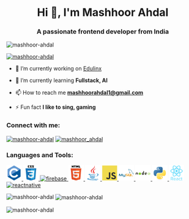 <h1 align="center">Hi 👋, I'm Mashhoor Ahdal</h1>
<h3 align="center">A passionate frontend developer from India</h3>

<p align="left"> <img src="https://komarev.com/ghpvc/?username=mashhoor-ahdal&label=Profile%20views&color=0e75b6&style=flat" alt="mashhoor-ahdal" /> </p>

<p align="left"> <a href="https://github.com/ryo-ma/github-profile-trophy"><img src="https://github-profile-trophy.vercel.app/?username=mashhoor-ahdal" alt="mashhoor-ahdal" /></a> </p>

- 🔭 I’m currently working on [Edulinx](edulinx.vercel.app)

- 🌱 I’m currently learning **Fullstack, AI**

- 📫 How to reach me **mashhoorahdal1@gmail.com**

- ⚡ Fun fact **I like to sing, gaming**

<h3 align="left">Connect with me:</h3>
<p align="left">
<a href="https://linkedin.com/in/mashhoor-ahdal" target="blank"><img align="center" src="https://raw.githubusercontent.com/rahuldkjain/github-profile-readme-generator/master/src/images/icons/Social/linked-in-alt.svg" alt="mashhoor-ahdal" height="30" width="40" /></a>
<a href="https://instagram.com/mashhoor_ahdal" target="blank"><img align="center" src="https://raw.githubusercontent.com/rahuldkjain/github-profile-readme-generator/master/src/images/icons/Social/instagram.svg" alt="mashhoor_ahdal" height="30" width="40" /></a>
</p>

<h3 align="left">Languages and Tools:</h3>
<p align="left"> <a href="https://www.cprogramming.com/" target="_blank" rel="noreferrer"> <img src="https://raw.githubusercontent.com/devicons/devicon/master/icons/c/c-original.svg" alt="c" width="40" height="40"/> </a> <a href="https://www.w3schools.com/css/" target="_blank" rel="noreferrer"> <img src="https://raw.githubusercontent.com/devicons/devicon/master/icons/css3/css3-original-wordmark.svg" alt="css3" width="40" height="40"/> </a> <a href="https://firebase.google.com/" target="_blank" rel="noreferrer"> <img src="https://www.vectorlogo.zone/logos/firebase/firebase-icon.svg" alt="firebase" width="40" height="40"/> </a> <a href="https://www.w3.org/html/" target="_blank" rel="noreferrer"> <img src="https://raw.githubusercontent.com/devicons/devicon/master/icons/html5/html5-original-wordmark.svg" alt="html5" width="40" height="40"/> </a> <a href="https://www.java.com" target="_blank" rel="noreferrer"> <img src="https://raw.githubusercontent.com/devicons/devicon/master/icons/java/java-original.svg" alt="java" width="40" height="40"/> </a> <a href="https://developer.mozilla.org/en-US/docs/Web/JavaScript" target="_blank" rel="noreferrer"> <img src="https://raw.githubusercontent.com/devicons/devicon/master/icons/javascript/javascript-original.svg" alt="javascript" width="40" height="40"/> </a> <a href="https://www.mysql.com/" target="_blank" rel="noreferrer"> <img src="https://raw.githubusercontent.com/devicons/devicon/master/icons/mysql/mysql-original-wordmark.svg" alt="mysql" width="40" height="40"/> </a> <a href="https://nodejs.org" target="_blank" rel="noreferrer"> <img src="https://raw.githubusercontent.com/devicons/devicon/master/icons/nodejs/nodejs-original-wordmark.svg" alt="nodejs" width="40" height="40"/> </a> <a href="https://www.python.org" target="_blank" rel="noreferrer"> <img src="https://raw.githubusercontent.com/devicons/devicon/master/icons/python/python-original.svg" alt="python" width="40" height="40"/> </a> <a href="https://reactjs.org/" target="_blank" rel="noreferrer"> <img src="https://raw.githubusercontent.com/devicons/devicon/master/icons/react/react-original-wordmark.svg" alt="react" width="40" height="40"/> </a> <a href="https://reactnative.dev/" target="_blank" rel="noreferrer"> <img src="https://reactnative.dev/img/header_logo.svg" alt="reactnative" width="40" height="40"/> </a> </p>

<p><img align="left" src="https://github-readme-stats.vercel.app/api/top-langs?username=mashhoor-ahdal&show_icons=true&locale=en&layout=compact" alt="mashhoor-ahdal" /></p>

<p>&nbsp;<img align="center" src="https://github-readme-stats.vercel.app/api?username=mashhoor-ahdal&show_icons=true&locale=en" alt="mashhoor-ahdal" /></p>

<p><img align="center" src="https://github-readme-streak-stats.herokuapp.com/?user=mashhoor-ahdal&" alt="mashhoor-ahdal" /></p>
